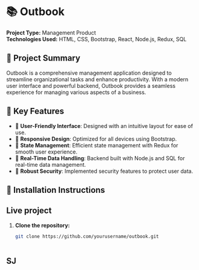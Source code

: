 ﻿# 📚 Outbook

**Project Type:** Management Product  
**Technologies Used:** HTML, CSS, Bootstrap, React, Node.js, Redux, SQL

## 🌟 Project Summary

Outbook is a comprehensive management application designed to streamline organizational tasks and enhance productivity. With a modern user interface and powerful backend, Outbook provides a seamless experience for managing various aspects of a business.

## 🔑 Key Features

- 🔹 **User-Friendly Interface**: Designed with an intuitive layout for ease of use.
- 🔹 **Responsive Design**: Optimized for all devices using Bootstrap.
- 🔹 **State Management**: Efficient state management with Redux for smooth user experience.
- 🔹 **Real-Time Data Handling**: Backend built with Node.js and SQL for real-time data management.
- 🔹 **Robust Security**: Implemented security features to protect user data.

## 🚀 Installation Instructions

## Live project



1. **Clone the repository:**
   ```bash
   git clone https://github.com/yourusername/outbook.git
     


## SJ